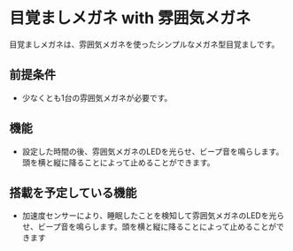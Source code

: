 # 目覚ましメガネ with 雰囲気メガネ

目覚ましメガネは、雰囲気メガネを使ったシンプルなメガネ型目覚ましです。

## 前提条件
* 少なくとも1台の雰囲気メガネが必要です。

## 機能
* 設定した時間の後、雰囲気メガネのLEDを光らせ、ビープ音を鳴らします。頭を横と縦に降ることによって止めることができます。

## 搭載を予定している機能
* 加速度センサーにより、睡眠したことを検知して雰囲気メガネのLEDを光らせ、ビープ音を鳴らします。頭を横と縦に降ることによって止めることができます




